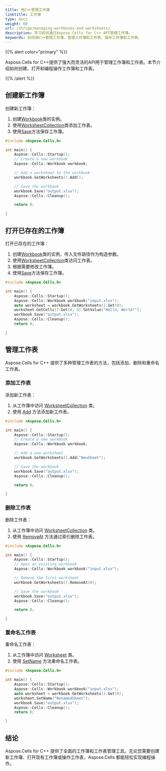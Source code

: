 ```yaml
---
title: 用C++管理工作簿
linktitle: 工作簿
type: docs
weight: 60
url: /zh/cpp/managing-workbooks-and-worksheets/
description: 学习如何通过Aspose.Cells for C++ API管理工作簿。
keywords: 如何用C++管理工作簿，管理工作簿和工作表，操作工作簿和工作表。
---
```


{{% alert color="primary" %}}

Aspose.Cells for C++提供了强大而灵活的API用于管理工作簿和工作表。本节介绍如何创建、打开和编程操作工作簿和工作表。

{{% /alert %}}

## **创建新工作簿**
创建新工作簿：

1. 创建[Workbook](https://reference.aspose.com/cells/cpp/aspose.cells/workbook/)类的实例。
2. 使用[WorksheetCollection](https://reference.aspose.com/cells/cpp/aspose.cells/worksheetcollection/)类添加工作表。
3. 使用[Save](https://reference.aspose.com/cells/cpp/aspose.cells/workbook/save/)方法保存工作簿。

```cpp
#include <Aspose.Cells.h>

int main() {
    Aspose::Cells::Startup();
    // Create a new workbook
    Aspose::Cells::Workbook workbook;

    // Add a worksheet to the workbook
    workbook.GetWorksheets().Add();

    // Save the workbook
    workbook.Save("output.xlsx");
    Aspose::Cells::Cleanup();

    return 0;

}
```

## **打开已存在的工作簿**
打开已存在的工作簿：

1. 创建[Workbook](https://reference.aspose.com/cells/cpp/aspose.cells/workbook/)类的实例，传入文件路径作为构造参数。
2. 使用[WorksheetCollection](https://reference.aspose.com/cells/cpp/aspose.cells/worksheetcollection/)类访问工作表。
3. 根据需要修改工作簿。
4. 使用[Save](https://reference.aspose.com/cells/cpp/aspose.cells/workbook/save/)方法保存工作簿。

```cpp
#include <Aspose.Cells.h>

int main() {
    Aspose::Cells::Startup();
    Aspose::Cells::Workbook workbook("input.xlsx");
    auto worksheet = workbook.GetWorksheets().Get(0);
    worksheet.GetCells().Get(0, 0).SetValue("Hello, World!");
    workbook.Save("output.xlsx");
    Aspose::Cells::Cleanup();
    return 0;

}
```

## **管理工作表**
Aspose.Cells for C++ 提供了多种管理工作表的方法，包括添加、删除和重命名工作表。

### **添加工作表**
添加新工作表：

1. 从工作簿中访问 [WorksheetCollection](https://reference.aspose.com/cells/cpp/aspose.cells/worksheetcollection/) 类。
2. 使用 [Add](https://reference.aspose.com/cells/cpp/aspose.cells/worksheetcollection/add/) 方法添加新工作表。

```cpp
#include <Aspose.Cells.h>

int main() {
    Aspose::Cells::Startup();
    // Create a new workbook
    Aspose::Cells::Workbook workbook;

    // Add a new worksheet
    workbook.GetWorksheets().Add("NewSheet");

    // Save the workbook
    workbook.Save("output.xlsx");
    Aspose::Cells::Cleanup();

    return 0;

}
```

### **删除工作表**
删除工作表：

1. 从工作簿中访问 [WorksheetCollection](https://reference.aspose.com/cells/cpp/aspose.cells/worksheetcollection/) 类。
2. 使用 [RemoveAt](https://reference.aspose.com/cells/cpp/aspose.cells/worksheetcollection/removeat/) 方法通过索引删除工作表。

```cpp
#include <Aspose.Cells.h>

int main() {
    Aspose::Cells::Startup();
    // Open an existing workbook
    Aspose::Cells::Workbook workbook("input.xlsx");

    // Remove the first worksheet
    workbook.GetWorksheets().RemoveAt(0);

    // Save the workbook
    workbook.Save("output.xlsx");
    Aspose::Cells::Cleanup();

    return 0;

}
```

### **重命名工作表**
重命名工作表：

1. 从工作簿中访问 [Worksheet](https://reference.aspose.com/cells/cpp/aspose.cells/worksheet/) 类。
2. 使用 [SetName](https://reference.aspose.com/cells/cpp/aspose.cells/worksheet/setname/) 方法重命名工作表。

```cpp
#include <Aspose.Cells.h>

int main() {
    Aspose::Cells::Startup();
    Aspose::Cells::Workbook workbook("input.xlsx");
    auto worksheet = workbook.GetWorksheets().Get(0);
    worksheet.SetName("RenamedSheet");
    workbook.Save("output.xlsx");
    Aspose::Cells::Cleanup();
    return 0;

}
```

## **结论**
Aspose.Cells for C++ 提供了全面的工作簿和工作表管理工具。无论您需要创建新工作簿、打开现有工作簿或操作工作表，Aspose.Cells 都能轻松实现编程操作。
